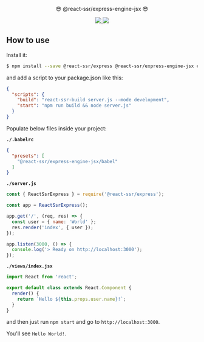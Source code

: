 <p align="center">😎 @react-ssr/express-engine-jsx 😎</p>
<p align="center">
  <a href="https://npm.im/@react-ssr/express-engine-jsx" alt="A version of @react-ssr/express-engine-jsx">
    <img src="https://img.shields.io/npm/v/@react-ssr/express-engine-jsx.svg">
  </a>
  <a href="https://npm.im/@react-ssr/express-engine-jsx" alt="Downloads of @react-ssr/express-engine-jsx">
    <img src="https://img.shields.io/npm/dt/@react-ssr/express-engine-jsx.svg">
  </a>
</p>

## How to use

Install it:

```bash
$ npm install --save @react-ssr/express @react-ssr/express-engine-jsx express react react-dom
```

and add a script to your package.json like this:

```json
{
  "scripts": {
    "build": "react-ssr-build server.js --mode development",
    "start": "npm run build && node server.js"
  }
}
```

Populate below files inside your project:

**`./.babelrc`**

```json
{
  "presets": [
    "@react-ssr/express-engine-jsx/babel"
  ]
}
```

**`./server.js`**

```js
const { ReactSsrExpress } = require('@react-ssr/express');

const app = ReactSsrExpress();

app.get('/', (req, res) => {
  const user = { name: 'World' };
  res.render('index', { user });
});

app.listen(3000, () => {
  console.log('> Ready on http://localhost:3000');
});
```

**`./views/index.jsx`**

```jsx
import React from 'react';

export default class extends React.Component {
  render() {
    return `Hello ${this.props.user.name}!`;
  }
}
```

and then just run `npm start` and go to `http://localhost:3000`.

You'll see `Hello World!`.
